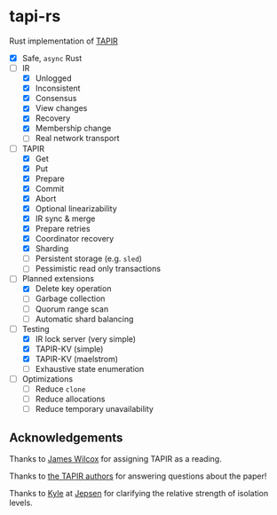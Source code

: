 # tapi-rs

Rust implementation of [TAPIR](https://syslab.cs.washington.edu/papers/tapir-tr-v2.pdf)

- [x] Safe, `async` Rust
- [ ] IR
  - [x] Unlogged
  - [x] Inconsistent
  - [x] Consensus
  - [x] View changes
  - [x] Recovery
  - [x] Membership change
  - [ ] Real network transport
- [ ] TAPIR
  - [x] Get
  - [x] Put
  - [x] Prepare
  - [x] Commit
  - [x] Abort
  - [x] Optional linearizability
  - [x] IR sync & merge
  - [x] Prepare retries
  - [x] Coordinator recovery
  - [x] Sharding
  - [ ] Persistent storage (e.g. `sled`)
  - [ ] Pessimistic read only transactions
- [ ] Planned extensions
  - [x] Delete key operation
  - [ ] Garbage collection
  - [ ] Quorum range scan
  - [ ] Automatic shard balancing
- [ ] Testing
  - [x] IR lock server (very simple)
  - [x] TAPIR-KV (simple)
  - [x] TAPIR-KV (maelstrom)
  - [ ] Exhaustive state enumeration
- [ ] Optimizations
  - [ ] Reduce `clone`
  - [ ] Reduce allocations
  - [ ] Reduce temporary unavailability

## Acknowledgements

Thanks to [James Wilcox](https://jamesrwilcox.com) for assigning TAPIR as a reading.

Thanks to [the TAPIR authors](https://github.com/UWSysLab/tapir#contact-and-questions) for answering questions about
the paper!

Thanks to [Kyle](https://aphyr.com) at [Jepsen](https://jepsen.io) for clarifying the relative
strength of isolation levels.